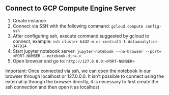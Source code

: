 ## Connect to GCP Compute Engine Server

1. Create instance
2. Connect via SSH with the following command: `gcloud compute config-ssh`
3. After configuring ssh, execute command suggested by gcloud to connect, example: `ssh cluster-b442-m.us-central1-f.dataanalytics-347914`
4. Start jupyter notebook server: `jupyter-notebook --no-browser --port=<PORT-NUMBER --notebook-dir=.>`
5. Open browser and go to: `http://127.0.0.0:<PORT-NUMBER>`

Important: Once connected via ssh, we can open the notebook in our browser through localhost or 127.0.0.0. It isn't possible to connect using the external ip through the browser directly, it is necessary to first create the ssh connection and then open it as localhost